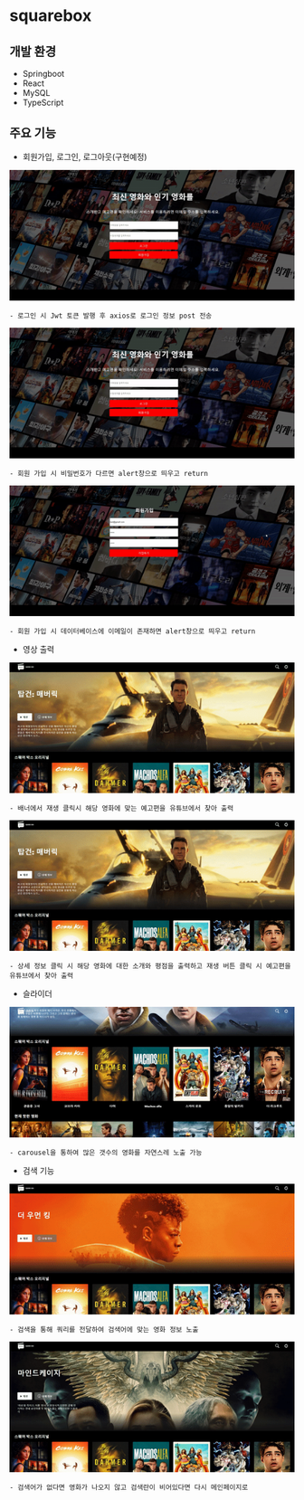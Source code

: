 # squarebox

## 개발 환경
  - Springboot
  - React
  - MySQL
  - TypeScript

## 주요 기능
  - 회원가입, 로그인, 로그아웃(구현예정)
  <img src='https://github.com/testerhyuk/squarebox/blob/master/src/main/frontend/src/images/%EB%A1%9C%EA%B7%B8%EC%9D%B8.gif?raw=true'>
  
    - 로그인 시 Jwt 토큰 발행 후 axios로 로그인 정보 post 전송
  
  <img src='https://github.com/testerhyuk/squarebox/blob/master/src/main/frontend/src/images/%EB%B9%84%EB%B0%80%EB%B2%88%ED%98%B8%EB%B6%88%EC%9D%BC%EC%B9%98.gif?raw=true'>
  
    - 회원 가입 시 비밀번호가 다르면 alert창으로 띄우고 return
    
  <img src='https://github.com/testerhyuk/squarebox/blob/master/src/main/frontend/src/images/%EC%9D%B4%EB%A9%94%EC%9D%BC%EC%A4%91%EB%B3%B5.gif?raw=true'>
  
    - 회원 가입 시 데이터베이스에 이메일이 존재하면 alert창으로 띄우고 return
    
  
  - 영상 출력
  
  <img src='https://github.com/testerhyuk/squarebox/blob/master/src/main/frontend/src/images/%EB%B0%B0%EB%84%88%EC%98%81%EC%83%81.gif?raw=true'>
  
    - 배너에서 재생 클릭시 해당 영화에 맞는 예고편을 유튜브에서 찾아 출력
  
  <img src='https://github.com/testerhyuk/squarebox/blob/master/src/main/frontend/src/images/%EC%83%81%EC%84%B8%EC%A0%95%EB%B3%B4.gif?raw=true'>
   
    - 상세 정보 클릭 시 해당 영화에 대한 소개와 평점을 출력하고 재생 버튼 클릭 시 예고편을 유튜브에서 찾아 출력
  
  - 슬라이더
  
  <img src='https://github.com/testerhyuk/squarebox/blob/master/src/main/frontend/src/images/%EC%8A%AC%EB%9D%BC%EC%9D%B4%EB%8D%94.gif?raw=true'>
    
    - carousel을 통하여 많은 갯수의 영화를 자연스레 노출 가능
  
  - 검색 기능
  
  <img src='https://github.com/testerhyuk/squarebox/blob/master/src/main/frontend/src/images/%EA%B2%80%EC%83%89%EA%B8%B0%EB%8A%A5.gif?raw=true'>
  
    - 검색을 통해 쿼리를 전달하여 검색어에 맞는 영화 정보 노출
    
  <img src='https://github.com/testerhyuk/squarebox/blob/master/src/main/frontend/src/images/%EA%B2%80%EC%83%89%EC%97%86%EC%9D%84%EB%95%8C.gif?raw=true'>
  
    - 검색어가 없다면 영화가 나오지 않고 검색란이 비어있다면 다시 메인페이지로 
